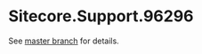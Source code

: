 # Sitecore.Support.96296

See [master branch](https://github.com/sitecoresupport/Sitecore.Support.96296) for details.